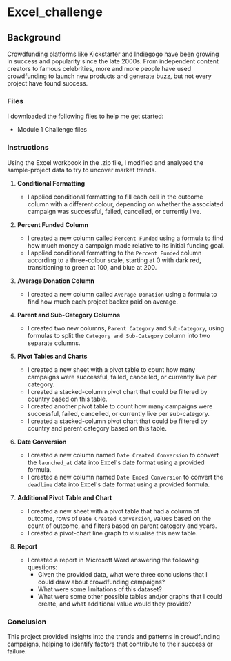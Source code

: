 # Excel_challenge
## Background

Crowdfunding platforms like Kickstarter and Indiegogo have been growing in success and popularity since the late 2000s. From independent content creators to famous celebrities, more and more people have used crowdfunding to launch new products and generate buzz, but not every project have found success.
### Files

I downloaded the following files to help me get started:

-   Module 1 Challenge files

### Instructions

Using the Excel workbook in the .zip file, I modified and analysed the sample-project data to try to uncover market trends.

1.  **Conditional Formatting**

    -   I applied conditional formatting to fill each cell in the outcome column with a different colour, depending on whether the associated campaign was successful, failed, cancelled, or currently live.

3.  **Percent Funded Column**
    
    -   I created a new column called `Percent Funded` using a formula to find how much money a campaign made relative to its initial funding goal.
    -   I applied conditional formatting to the `Percent Funded` column according to a three-colour scale, starting at 0 with dark red, transitioning to green at 100, and blue at 200.

4.  **Average Donation Column**
    
    -   I created a new column called `Average Donation` using a formula to find how much each project backer paid on average.

5.  **Parent and Sub-Category Columns**
    
    -   I created two new columns, `Parent Category` and `Sub-Category`, using formulas to split the `Category and Sub-Category` column into two separate columns.

6.  **Pivot Tables and Charts**
    
    -   I created a new sheet with a pivot table to count how many campaigns were successful, failed, cancelled, or currently live per category.
    -   I created a stacked-column pivot chart that could be filtered by country based on this table.
    -   I created another pivot table to count how many campaigns were successful, failed, cancelled, or currently live per sub-category.
    -   I created a stacked-column pivot chart that could be filtered by country and parent category based on this table.

7.  **Date Conversion**
    
    -   I created a new column named `Date Created Conversion` to convert the `launched_at` data into Excel's date format using a provided formula.
    -   I created a new column named `Date Ended Conversion` to convert the `deadline` data into Excel's date format using a provided formula.

8.  **Additional Pivot Table and Chart**
    
    -   I created a new sheet with a pivot table that had a column of outcome, rows of `Date Created Conversion`, values based on the count of outcome, and filters based on parent category and years.
    -   I created a pivot-chart line graph to visualise this new table.

9.  **Report**
    
    -   I created a report in Microsoft Word answering the following questions:
        -   Given the provided data, what were three conclusions that I could draw about crowdfunding campaigns?
        -   What were some limitations of this dataset?
        -   What were some other possible tables and/or graphs that I could create, and what additional value would they provide?

### Conclusion

This project provided insights into the trends and patterns in crowdfunding campaigns, helping to identify factors that contribute to their success or failure.

